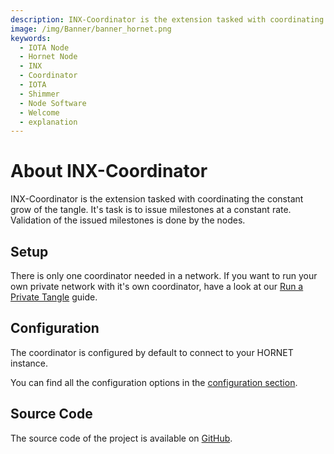 ```yaml
---
description: INX-Coordinator is the extension tasked with coordinating the grow of the tangle.
image: /img/Banner/banner_hornet.png
keywords:
  - IOTA Node
  - Hornet Node
  - INX
  - Coordinator
  - IOTA
  - Shimmer
  - Node Software
  - Welcome
  - explanation
---
```


# About INX-Coordinator

INX-Coordinator is the extension tasked with coordinating the constant grow of the tangle.
It's task is to issue milestones at a constant rate. Validation of the issued milestones is done by the nodes.

## Setup

There is only one coordinator needed in a network. If you want to run your own private network with it's own coordinator, have a look at our [Run a Private Tangle](https://wiki.iota.org/hornet/develop/how_tos/private_tangle) guide.

## Configuration

The coordinator is configured by default to connect to your HORNET instance.

You can find all the configuration options in the [configuration section](configuration.md).

## Source Code

The source code of the project is available on [GitHub](https://github.com/iotaledger/inx-coordinator).
